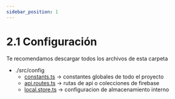 ```yaml
---
sidebar_position: 1
---
```

# 2.1 Configuración
Te recomendamos descargar todos los archivos de esta carpeta
- ./src/config
  - [constants.ts](https://reactnative.dev) -> constantes globales de todo el proyecto
  - [api.routes.ts](https://reactnative.dev) -> rutas de api o colecciones de firebase
  - [local.store.ts](https://reactnative.dev) -> configuracion de almacenamiento interno
